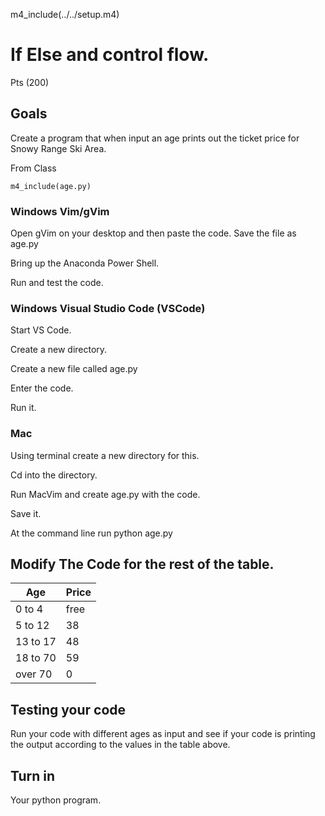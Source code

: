 
m4_include(../../setup.m4)

# If Else and control flow.

Pts (200)

## Goals

Create a program that when input an age
prints out the ticket price for Snowy Range Ski Area.

From Class

```
m4_include(age.py)
```

### Windows Vim/gVim
Open gVim on your desktop and then paste the code. Save the file as age.py

Bring up the Anaconda Power Shell.

Run and test the code.

### Windows Visual Studio Code (VSCode)

Start VS Code.

Create a new directory.

Create a new file called age.py

Enter the code.

Run it.


### Mac

Using terminal create a new directory for this.

Cd into the directory.

Run MacVim and create age.py with the code.

Save it.

At the command line run python age.py

## Modify The Code for the rest of the table.

| Age | Price |
|-----|------|
| 0 to 4 | free |
| 5 to 12 | 38 |
| 13 to 17 | 48 |
| 18 to 70 | 59 |
| over 70 | 0 |

## Testing your code
Run your code with different ages as input and see if your code is printing the output according to the values in the table above.

## Turn in 

Your python program.


